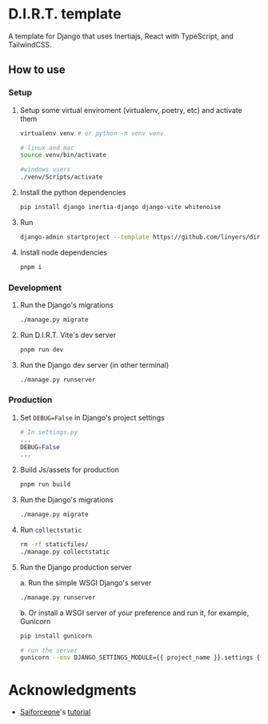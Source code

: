 # D.I.R.T. template

A template for Django that uses Inertiajs, React with TypeScript, and TailwindCSS.

## How to use

### Setup

1. Setup some virtual enviroment (virtualenv, poetry, etc) and activate them

   ```sh
   virtualenv venv # or python -m venv venv

   # linux and mac
   source venv/bin/activate

   #windows users
   ./venv/Scripts/activate
   ```

2. Install the python dependencies

   ```sh
   pip install django inertia-django django-vite whitenoise
   ```

3. Run

   ```sh
   django-admin startproject --template https://github.com/linyers/dirt-stack-template/archive/master.zip my_django_project .
   ```

4. Install node dependencies

   ```sh
   pnpm i
   ```

### Development

1. Run the Django's migrations

   ```sh
   ./manage.py migrate
   ```

2. Run D.I.R.T. Vite's dev server

   ```sh
   pnpm run dev
   ```

3. Run the Django dev server (in other terminal)

   ```sh
   ./manage.py runserver
   ```

### Production

1.  Set `DEBUG=False` in Django's project settings

    ```python
    # In settings.py
    ...
    DEBUG=False
    ...
    ```

2.  Build Js/assets for production

    ```sh
    pnpm run build
    ```

3.  Run the Django's migrations

    ```sh
    ./manage.py migrate
    ```

4.  Run `collectstatic`

    ```sh
    rm -rf staticfiles/
    ./manage.py collectstatic
    ```

5.  Run the Django production server

    a. Run the simple WSGI Django's server

    ```sh
    ./manage.py runserver
    ```

    b. Or install a WSGI server of your preference and run it, for example, Gunicorn

    ```sh
    pip install gunicorn

    # run the server
    gunicorn --env DJANGO_SETTINGS_MODULE={{ project_name }}.settings {{ project_name }}.wsgi:application --bind 0.0.0.0:8000
    ```

# Acknowledgments

- [Saiforceone](https://github.com/saiforceone)'s [tutorial](https://dev.to/saiforceone/build-web-fullstack-apps-with-dirt-django-inertia-react-tailwind-css-aka-dirt-stack-5bl3)

